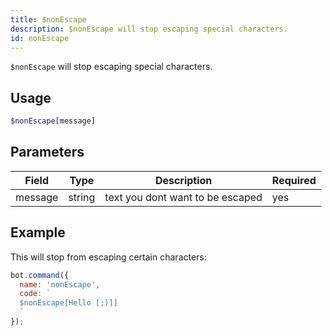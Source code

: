 ```yaml
---
title: $nonEscape 
description: $nonEscape will stop escaping special characters.
id: nonEscape
---
```


`$nonEscape` will stop escaping special characters.

## Usage

```php
$nonEscape[message]
```

## Parameters 


| Field   | Type   | Description                      | Required |
| ------- | ------ | -------------------------------- | -------- |
| message | string | text you dont want to be escaped | yes      |


## Example

This will stop from escaping certain characters:

```javascript
bot.command({
  name: 'nonEscape',
  code: `
  $nonEscape[Hello [;)]]
  `
});
```
